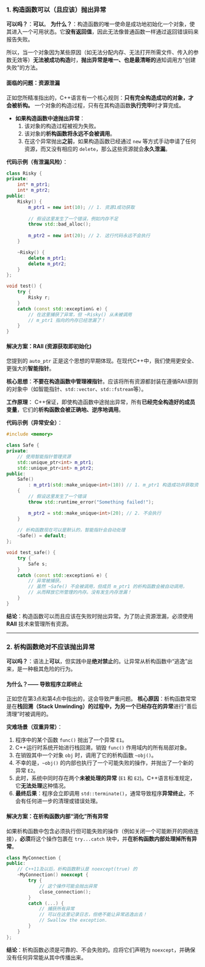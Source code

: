 ### 1\. 构造函数可以（且应该）抛出异常

**可以吗？**：**可以**。
**为什么？**：构造函数的唯一使命是成功地初始化一个对象，使其进入一个可用状态。它**没有返回值**，因此无法像普通函数一样通过返回错误码来报告失败。

所以，当一个对象因为某些原因（如无法分配内存、无法打开所需文件、传入的参数无效等）**无法被成功构造**时，**抛出异常是唯一、也是最清晰的**通知调用方“创建失败”的方法。

#### 面临的问题：资源泄漏

正如您所精准指出的，C++语言有一个核心规则：**只有完全构造成功的对象，才会被析构。**
一个对象的构造过程，只有在其构造函数**执行完毕**时才算完成。

  * **如果构造函数中途抛出异常**：
    1.  该对象的构造过程被视为失败。
    2.  该对象的**析构函数将永远不会被调用**。
    3.  在这个异常抛出**之前**，如果构造函数已经通过 `new` 等方式手动申请了任何资源，而又没有相应的 `delete`，那么这些资源就会**永久泄漏**。

**代码示例（有泄漏风险）**：

```cpp
class Risky {
private:
    int* m_ptr1;
    int* m_ptr2;
public:
    Risky() {
        m_ptr1 = new int(10); // 1. 资源1成功获取
        
        // 假设这里发生了一个错误，例如内存不足
        throw std::bad_alloc();
        
        m_ptr2 = new int(20); // 2. 这行代码永远不会执行
    }

    ~Risky() {
        delete m_ptr1;
        delete m_ptr2;
    }
};

void test() {
    try {
        Risky r;
    }
    catch (const std::exception& e) {
        // 在这里捕获了异常，但 ~Risky() 从未被调用
        // m_ptr1 指向的内存已经泄漏了！
    }
}
```

#### 解决方案：RAII (资源获取即初始化)

您提到的 `auto_ptr` 正是这个思想的早期体现。在现代C++中，我们使用更安全、更强大的**智能指针**。

**核心思想**：**不要在构造函数中管理裸指针**。应该将所有资源都封装在遵循RAII原则的对象中（如智能指针、`std::vector`、`std::fstream`等）。

**工作原理**：
C++保证，即使构造函数中途抛出异常，所有**已经完全构造好的成员变量**，它们的**析构函数会被正确地、逆序地调用**。

**代码示例（异常安全）**：

```cpp
#include <memory>

class Safe {
private:
    // 使用智能指针管理资源
    std::unique_ptr<int> m_ptr1;
    std::unique_ptr<int> m_ptr2;
public:
    Safe() 
        : m_ptr1(std::make_unique<int>(10)) // 1. m_ptr1 构造成功并获取资源
    {
        // 假设这里发生了一个错误
        throw std::runtime_error("Something failed!");

        m_ptr2 = std::make_unique<int>(20); // 2. 不会执行
    }
    
    // 析构函数现在可以是默认的，智能指针会自动处理
    ~Safe() = default; 
};

void test_safe() {
    try {
        Safe s;
    }
    catch (const std::exception& e) {
        // 异常被捕获。
        // 虽然 ~Safe() 不会被调用，但成员 m_ptr1 的析构函数会被自动调用，
        // 从而释放它所管理的内存。没有发生内存泄漏！
    }
}
```

**结论**：构造函数可以而且应该在失败时抛出异常。为了防止资源泄漏，必须使用 **RAII** 技术来管理所有资源。

-----

### 2\. 析构函数绝对不应该抛出异常

**可以吗？**：语法上**可以**，但实践中是**绝对禁止**的。让异常从析构函数中“逃逸”出来，是一种极其危险的行为。

#### 为什么？—— 导致程序立即终止

正如您在第3点和第4点中指出的，这会导致严重问题。
**核心原因**：析构函数常常是在**栈回溯（Stack Unwinding）的过程中，为另一个已经存在的异常**进行“善后清理”时被调用的。

**灾难场景（双重异常）**：

1.  程序中的某个函数 `func()` 抛出了一个异常 `E1`。
2.  C++运行时系统开始进行栈回溯，销毁 `func()` 作用域内的所有局部对象。
3.  在销毁其中一个对象 `obj` 时，调用了它的析构函数 `~obj()`。
4.  不幸的是，`~obj()` 的内部也执行了一个可能失败的操作，并抛出了一个新的异常 `E2`。
5.  此时，系统中同时存在两个**未被处理的异常** (`E1` 和 `E2`)。C++语言标准规定，它**无法处理**这种情况。
6.  **最终后果**：程序会立即调用 `std::terminate()`，通常导致程序**异常终止**，不会有任何进一步的清理或错误处理。

#### 解决方案：在析构函数内部“消化”所有异常

如果析构函数中包含必须执行但可能失败的操作（例如关闭一个可能断开的网络连接），**必须**将这个操作包裹在 `try...catch` 块中，并**在析构函数内部处理掉所有异常**。

```cpp
class MyConnection {
public:
    // C++11及以后，析构函数默认是 noexcept(true) 的
    ~MyConnection() noexcept {
        try {
            // 这个操作可能会抛出异常
            close_connection(); 
        }
        catch (...) {
            // 捕获所有异常
            // 可以在这里记录日志，但绝不能让异常逃逸出去！
            // Swallow the exception.
        }
    }
};
```

**结论**：析构函数必须是可靠的、不会失败的。应将它们声明为 `noexcept`，并确保没有任何异常能从其中传播出来。
